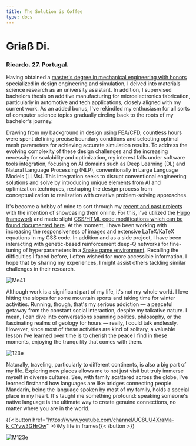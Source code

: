 ```yaml
---
title: The Solution is Coffee            
type: docs
---
```


# **Griaß Di.**

### Ricardo. 27. Portugal.

Having obtained a [master's degree in mechanical engineering with honors](https://fenix.tecnico.ulisboa.pt/cursos/memec/dissertacao/1128253548922394) specialized in design engineering and simulation, I delved into materials science research as an university assistant. In addition, I supervised bachelors thesis on additive manufacturing for microelectronics fabrication, particularly in automotive and tech applications, closely aligned with my current work. As an added bonus, I've rekindled my enthusiasm for all sorts of computer science topics gradually circling back to the roots of my bachelor's journey.

Drawing from my background in design using FEA/CFD, countless hours were spent defining precise boundary conditions and selecting optimal mesh parameters for achieving accurate simulation results. To address the evolving complexity of these design challenges and the increasing necessity for scalability and optimization, my interest falls under software tools integration, focusing on AI domains such as Deep Learning (DL) and Natural Language Processing (NLP), conventionally in Large Language Models (LLMs). This integration seeks to disrupt conventional engineering solutions and solve by introducing unique elements from AI and optimization techniques, reshaping the design process from conceptualization to realization with creative problem-solving approaches.

It's become a hobby of mine to sort through my [recent and past projects](https://github.com/roaked?tab=repositories) with the intention of showcasing them online. For this, I've utilized the [Hugo framework](https://gohugo.io/getting-started/installing/) and made slight [CSS/HTML code modifications which can be found documented here](https://ricardochin.com/docs/mod/). At the moment, I have been working with increasing the responsiveness of images and extensive LaTeX/KaTeX equations in my CSS code. In addition and as a side project, I have been interacting with genetic-based reinforcement deep-Q networks for fine-tuning of hyperparameters in a [Snake game environment](https://github.com/roaked/snake-q-learning-genetic-algorithm). Recalling the difficulties I faced before, I often wished for more accessible information. I hope that by sharing my experiences, I might assist others tackling similar challenges in their research.


![Me41](https://live.staticflickr.com/65535/53352035229_f9204869a6_c.jpg)

Although work is a significant part of my life, it's not my whole world. I love hitting the slopes for some mountain sports and taking time for winter activities. Running, though, that's my serious addiction — a peaceful getaway from the constant social interaction, despite my talkative nature. I mean, I can dive into conversations spanning politics, philosophy, or the fascinating realms of geology for hours — really, I could talk endlessly. However, since most of these activities are kind of solitary, a valuable lesson I've learned over time is to cherish the peace I find in these moments, enjoying the tranquility that comes with them.

![123e](https://live.staticflickr.com/65535/53351935583_2203c22f2f_c.jpg)

Naturally, traveling, particularly to different continents, is also a big part of my life. Exploring new places allows me to not just visit but truly immerse myself in diverse cultures. See, with family scattered across the globe, I've learned firsthand how languages are like bridges connecting people. Mandarin, being the language spoken by most of my family, holds a special place in my heart. It's taught me something profound: speaking someone's native language is the ultimate way to create genuine connections, no matter where you are in the world.

{{< button href="https://www.youtube.com/channel/UC8UU4XraMa-k_CYvw3GHrQw" >}}My life in frames{{< /button >}}


![M123e](https://live.staticflickr.com/65535/53343069030_6d4e5837cd_c.jpg)


